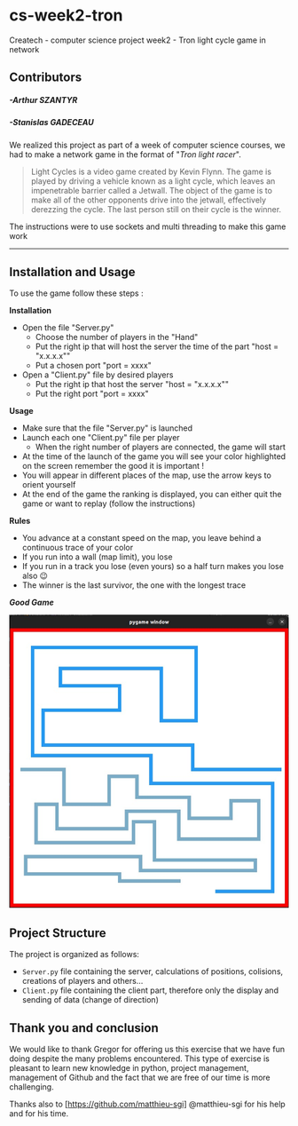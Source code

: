 # cs-week2-tron
Createch - computer science project week2 - Tron light cycle game in network
## Contributors
##### -Arthur SZANTYR
##### -Stanislas GADECEAU
We realized this project as part of a week of computer science courses, we had to make a network game in the format of "*Tron light racer*".

> Light Cycles is a video game created by Kevin Flynn. The game is played by driving a vehicle known as a light cycle, which leaves an impenetrable barrier called a Jetwall. The object of the game is to make all of the other opponents drive into the jetwall, effectively derezzing the cycle. The last person still on their cycle is the winner.

The instructions were to use sockets and multi threading to make this game work

--------

## Installation and Usage
To use the game follow these steps :

__Installation__
* Open the file "Server.py" 
  * Choose the number of players in the "Hand"
  * Put the right ip that will host the server the time of the part "host = "x.x.x.x""
  * Put a chosen port "port = xxxx"
* Open a "Client.py" file by desired players
  * Put the right ip that host the server "host = "x.x.x.x""
  * Put the right port "port = xxxx"

__Usage__
* Make sure that the file "Server.py" is launched
* Launch each one "Client.py" file per player
  * When the right number of players are connected, the game will start
 *  At the time of the launch of the game you will see your color highlighted on the screen remember the good it is important !
* You will appear in different places of the map, use the arrow keys to orient yourself
* At the end of the game the ranking is displayed, you can either quit the game or want to replay (follow the instructions)

__Rules__
* You advance at a constant speed on the map, you leave behind a continuous trace of your color
* If you run into a wall (map limit), you lose
* If you run in a track you lose (even yours) so a half turn makes you lose also 😉
* The winner is the last survivor, the one with the longest trace

 ___Good Game___

![alt text](https://github.com/ArthurSZANTYR/cs-week2-tron/blob/main/image/ScreenGameTron.jpeg?raw=true)

## Project Structure

The project is organized as follows:

- `Server.py` file containing the server, calculations of positions, colisions, creations of players and others...
- `Client.py` file containing the client part, therefore only the display and sending of data (change of direction)

## Thank you and conclusion
We would like to thank Gregor for offering us this exercise that we have fun doing despite the many problems encountered.
This type of exercise is pleasant to learn new knowledge in python, project management, management of Github and the fact that we are free of our time is more challenging.

Thanks also to  [https://github.com/matthieu-sgi] @matthieu-sgi for his help and for his time.
